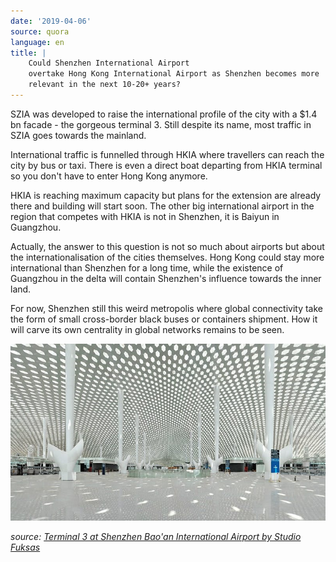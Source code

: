 ```yaml
---
date: '2019-04-06'
source: quora
language: en
title: |
    Could Shenzhen International Airport
    overtake Hong Kong International Airport as Shenzhen becomes more
    relevant in the next 10-20+ years?
---
```


SZIA was developed to raise the international profile of the city with a
\$1.4 bn facade - the gorgeous terminal 3. Still despite its name, most
traffic in SZIA goes towards the mainland.

International traffic is funnelled through HKIA where travellers can
reach the city by bus or taxi. There is even a direct boat departing
from HKIA terminal so you don't have to enter Hong Kong anymore.

HKIA is reaching maximum capacity but plans for the extension are
already there and building will start soon. The other big international
airport in the region that competes with HKIA is not in Shenzhen, it is
Baiyun in Guangzhou.

Actually, the answer to this question is not so much about airports but
about the internationalisation of the cities themselves. Hong Kong could
stay more international than Shenzhen for a long time, while the
existence of Guangzhou in the delta will contain Shenzhen's influence
towards the inner land.

For now, Shenzhen still this weird metropolis where global connectivity
take the form of small cross-border black buses or containers shipment.
How it will carve its own centrality in global networks remains to be
seen.

![](./img/main-qimg-1b4df1a854da45b2126a48d1e13cc2f2.png)

*source:* [*Terminal 3 at Shenzhen Bao\'an International Airport by
Studio
Fuksas*](https://www.dezeen.com/2013/11/26/studio-fuksas-terminal-3-shenzhen-baoan-international-airport/)
